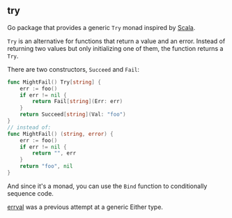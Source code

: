 try
---
Go package that provides a generic `Try` monad inspired by [Scala](https://www.scala-lang.org/api/current/scala/util/Try.html).

`Try` is an alternative for functions that return a value and an error. Instead of returning two values but only initializing one of them, the function returns a `Try`.

There are two constructors, `Succeed` and `Fail`:

```go
func MightFail() Try[string] {
	err := foo()
	if err != nil {
		return Fail[string](Err: err)
	}
	return Succeed[string](Val: "foo")
}
// instead of:
func MightFail() (string, error) {
	err := foo()
	if err != nil {
		return "", err
	}
	return "foo", nil
}
```

And since it's a monad, you can use the `Bind` function to conditionally sequence code.


[errval](https://github.com/dnmfarrell/go-errval) was a previous attempt at a generic Either type.
